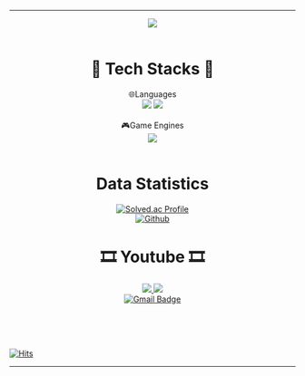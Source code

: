 ***
<div align= "center">
    <img src="https://capsule-render.vercel.app/api?type=wave&color=auto&height=180&text=Hello,%20Jealousing%20profile.&desc=I%20wanna%20be%20GameClientProgrammer&descSize=30&descAlignY=80&animation=blink&fontColor=000000&fontSize=65" />
</div>
<br>

# <div align = "center"> 🧰  **Tech Stacks** 🧰 </div>
<div align = "center"><div align = "center">
🌐Languages <br>
<img src="https://img.shields.io/badge/C++-00599C?style=flat-square&logo=cplusplus&logoColor=white"/>
<img src="https://img.shields.io/badge/Csharp-239120?style=flat-square&logo=csharp&logoColor=white"/>
</div>
 
<br>
<div align = "center">
🎮Game Engines <br>
<img src="https://img.shields.io/badge/Unity%20Engine-808080?style=flat-square&logo=unity&logoColor=white"/>
</div>
<br>

# <div align = "center"> **Data Statistics**️️ </div>
[![Solved.ac Profile](http://mazassumnida.wtf/api/v2/generate_badge?boj=jealous0324)](https://solved.ac/jealous0324/)   
[![Github](https://www.codenary.co.kr/widget/github/api?username=서동주)](https://www.codenary.co.kr/user-profile/detail/서동주?github_ride=true&utm_source=github)   
 
# <div align = "center"> 🎞️ **Youtube** 🎞️  </div>
<a href="https://www.youtube.com/channel/UCt0ZnTLCoGqdj9U5uW6Yb-g" target='_blank'><img src="https://img.shields.io/badge/Study_Youtube-FF0000?style=flat-square&logo=YouTube&logoColor=white"/> <a href="https://www.youtube.com/c/%EC%A7%88%ED%88%AC" target='_blank'><img src="https://img.shields.io/badge/GamePlaying_Youtube-FF0000?style=flat-square&logo=YouTube&logoColor=white"/>
<br>
  [![Gmail Badge](https://img.shields.io/badge/Gmail-d14836?style=flat-square&logo=Gmail&logoColor=white&link=mailto:jealous0324@gmail.com)](mailto:jealous0324@gmail.com)
 </div>
<br><br><br>
 
 
  [![Hits](https://hits.seeyoufarm.com/api/count/incr/badge.svg?url=https%3A%2F%2Fgithub.com%2FJealousing%2Fhit-counter&count_bg=%2379C83D&title_bg=%23555555&icon=&icon_color=%23E7E7E7&title=hits&edge_flat=false)](https://hits.seeyoufarm.com)

 
 ***
